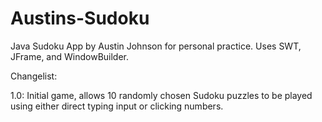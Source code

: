 # Austins-Sudoku

Java Sudoku App by Austin Johnson for personal practice.  Uses SWT, JFrame, and WindowBuilder.

Changelist:

1.0: Initial game, allows 10 randomly chosen Sudoku puzzles to be played using either direct typing input or clicking numbers.
